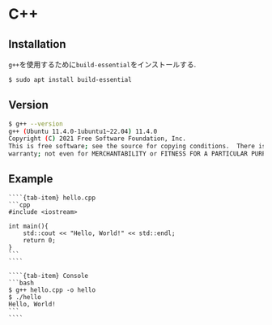 # C++

## Installation

`g++`を使用するために`build-essential`をインストールする.

```bash
$ sudo apt install build-essential
```

## Version

```bash
$ g++ --version
g++ (Ubuntu 11.4.0-1ubuntu1~22.04) 11.4.0
Copyright (C) 2021 Free Software Foundation, Inc.
This is free software; see the source for copying conditions.  There is NO
warranty; not even for MERCHANTABILITY or FITNESS FOR A PARTICULAR PURPOSE.

```

## Example

`````{tab-set}
````{tab-item} hello.cpp
```cpp
#include <iostream>

int main(){
    std::cout << "Hello, World!" << std::endl;
    return 0;
}
```
````

````{tab-item} Console
```bash
$ g++ hello.cpp -o hello
$ ./hello
Hello, World!
```
````
`````

